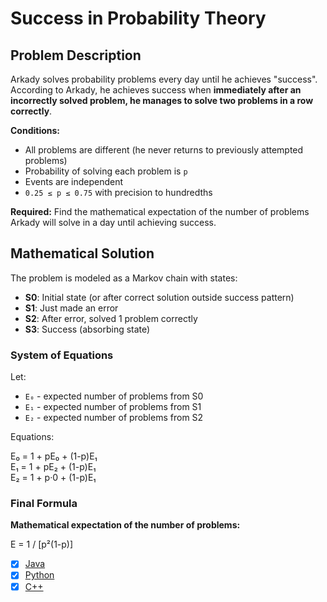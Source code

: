 # Success in Probability Theory

## Problem Description

Arkady solves probability problems every day until he achieves "success". According to Arkady, he achieves success when **immediately after an incorrectly solved problem, he manages to solve two problems in a row correctly**.

**Conditions:**
- All problems are different (he never returns to previously attempted problems)
- Probability of solving each problem is `p`
- Events are independent
- `0.25 ≤ p ≤ 0.75` with precision to hundredths

**Required:** Find the mathematical expectation of the number of problems Arkady will solve in a day until achieving success.

## Mathematical Solution

The problem is modeled as a Markov chain with states:

- **S0**: Initial state (or after correct solution outside success pattern)
- **S1**: Just made an error
- **S2**: After error, solved 1 problem correctly
- **S3**: Success (absorbing state)

### System of Equations

Let:
- `E₀` - expected number of problems from S0
- `E₁` - expected number of problems from S1
- `E₂` - expected number of problems from S2

Equations:

E₀ = 1 + pE₀ + (1-p)E₁\
E₁ = 1 + pE₂ + (1-p)E₁\
E₂ = 1 + p·0 + (1-p)E₁

### Final Formula

**Mathematical expectation of the number of problems:**

E = 1 / [p²(1-p)]

- [x] [Java](https://github.com/UlyanaGru/task/blob/master/task.java)
- [x] [Python](https://github.com/UlyanaGru/task/blob/master/task.py)
- [x] [C++](https://github.com/UlyanaGru/task/blob/master/task.cxx)